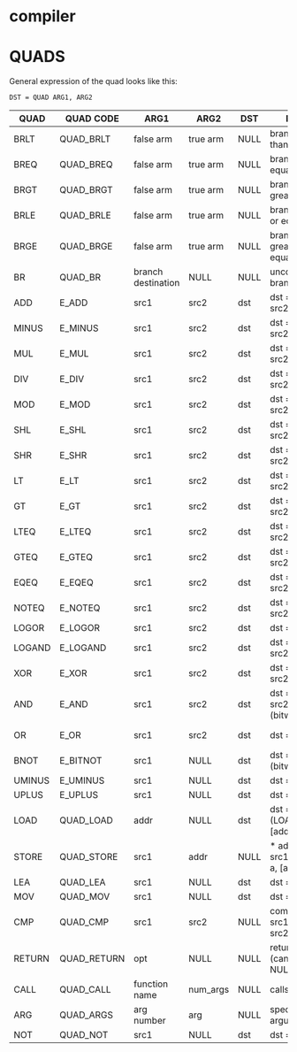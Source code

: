 # compiler

# QUADS

General expression of the quad looks like this:

`DST = QUAD ARG1, ARG2`

| QUAD | QUAD CODE  | ARG1               | ARG2     | DST  | NOTE                            | DONE? |
|------|------------|--------------------|----------|------|---------------------------------|-------|
|BRLT  |QUAD\_BRLT  | false arm          | true arm | NULL | branch if less than             |Y      |
|BREQ  |QUAD\_BREQ  | false arm          | true arm | NULL | branch if equal to              |Y      |
|BRGT  |QUAD\_BRGT  | false arm          | true arm | NULL | branch if greater than          |Y      |
|BRLE  |QUAD\_BRLE  | false arm          | true arm | NULL | branch if less or equal to      |Y      |
|BRGE  |QUAD\_BRGE  | false arm          | true arm | NULL | branch if greater or equal to   |Y      |
|BR    |QUAD\_BR    | branch destination | NULL     | NULL | unconditional branch            |Y      |
|ADD   |E\_ADD      | src1               | src2     | dst  | dst = src1 + src2               |N      |
|MINUS |E\_MINUS    | src1               | src2     | dst  | dst = src1 - src2               |N      |
|MUL   |E\_MUL      | src1               | src2     | dst  | dst = src1 * src2               |N      |
|DIV   |E\_DIV      | src1               | src2     | dst  | dst = src1 / src2               |N      |
|MOD   |E\_MOD      | src1               | src2     | dst  | dst = src1 % src2               |N      |
|SHL   |E\_SHL      | src1               | src2     | dst  | dst = src1 << src2              |N      |
|SHR   |E\_SHR      | src1               | src2     | dst  | dst = src1 >> src2              |N      |
|LT    |E\_LT       | src1               | src2     | dst  | dst = src1 < src2               |N      |
|GT    |E\_GT       | src1               | src2     | dst  | dst = src1 > src2               |N      |
|LTEQ  |E\_LTEQ     | src1               | src2     | dst  | dst = src1 <= src2              |N      |
|GTEQ  |E\_GTEQ     | src1               | src2     | dst  | dst = src1 >= src2              |N      |
|EQEQ  |E\_EQEQ     | src1               | src2     | dst  | dst = src1 == src2              |N      |
|NOTEQ |E\_NOTEQ    | src1               | src2     | dst  | dst = src1 != src2              |N      |
|LOGOR |E\_LOGOR    | src1               | src2     | dst  | dst = src1 || src2 (logical)    |N      |
|LOGAND|E\_LOGAND   | src1               | src2     | dst  | dst = src1 && src2 (logical)    |N      |
|XOR   |E\_XOR      | src1               | src2     | dst  | dst = src1 ^ src2               |N      |
|AND   |E\_AND      | src1               | src2     | dst  | dst = src1 & src2 (bitwise)     |N      |
|OR    |E\_OR       | src1               | src2     | dst  | dst = src1 | src2 (bitwise)     |N      |
|BNOT  |E\_BITNOT   | src1               | NULL     | dst  | dst = ~src1       (bitwise)     |N      |
|UMINUS|E\_UMINUS   | src1               | NULL     | dst  | dst = -src1                     |N      |
|UPLUS |E\_UPLUS    | src1               | NULL     | dst  | dst = +src1                     |N      |
|LOAD  |QUAD\_LOAD  | addr               | NULL     | dst  | dst = * addr (LOAD [address])   |N      |
|STORE |QUAD\_STORE | src1               | addr     | NULL | * addr = src1 (STORE a, [addr]) |N      |
|LEA   |QUAD\_LEA   | src1               | NULL     | dst  | dst = &src1                     |N      |
|MOV   |QUAD\_MOV   | src1               | NULL     | dst  | dst = src1                      |N      |
|CMP   |QUAD\_CMP   | src1               | src2     | NULL | compare src1 and src2           |N      |
|RETURN|QUAD\_RETURN| opt                | NULL     | NULL | return opt (can be NULL)        |N      |
|CALL  |QUAD\_CALL  | function name      | num\_args| NULL | calls function                  |N      |
|ARG   |QUAD\_ARGS  | arg number         | arg      | NULL | specifies arguments             |N      |
|NOT   |QUAD\_NOT   | src1               | NULL     | dst  | dst = !src1                     |N      |

